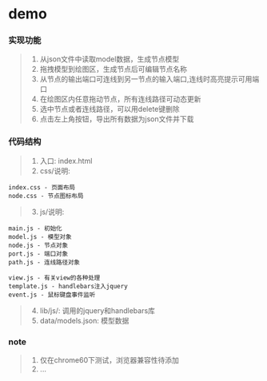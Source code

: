 # demo

### 实现功能
> 1. 从json文件中读取model数据，生成节点模型
> 2. 拖拽模型到绘图区，生成节点后可编辑节点名称
> 3. 从节点的输出端口可连线到另一节点的输入端口,连线时高亮提示可用端口
> 4. 在绘图区内任意拖动节点，所有连线路径可动态更新
> 5. 选中节点或者连线路径，可以用delete键删除
> 6. 点击左上角按钮，导出所有数据为json文件并下载

### 代码结构
> 1. 入口: index.html
> 2. css/说明:
	
	index.css - 页面布局
	node.css - 节点图标布局
> 3. js/说明:
		
	main.js - 初始化
	model.js - 模型对象
	node.js - 节点对象
	port.js - 端口对象
	path.js - 连线路径对象

	view.js - 有关view的各种处理
	template.js - handlebars注入jquery
	event.js - 鼠标键盘事件监听
	
> 4. lib/js/: 调用的jquery和handlebars库
> 5. data/models.json: 模型数据



### note
> 1. 仅在chrome60下测试，浏览器兼容性待添加
> 2. ...
